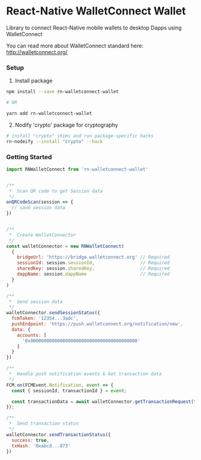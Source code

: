 # React-Native WalletConnect Wallet

Library to connect React-Native mobile wallets to desktop Dapps using WalletConnect

You can read more about WalletConnect standard here: http://walletconnect.org/

### Setup

1.  Install package

```bash
npm install --save rn-walletconnect-wallet

# OR

yarn add rn-walletconnect-wallet
```

2.  Nodify 'crypto' package for cryptography

```bash
# install "crypto" shims and run package-specific hacks
rn-nodeify --install "crypto" --hack
```

### Getting Started

```js
import RNWalletConnect from 'rn-walletconnect-wallet'


/**
 *  Scan QR code to get Session data
 */
onQRCodeScan(session => {
  // save session data
})


/**
 *  Create WalletConnector
 */
const walletConnector = new RNWalletConnect(
  {
    bridgeUrl: 'https://bridge.walletconnect.org' // Required
    sessionId: session.sessionId,                 // Required
    sharedKey: session.sharedKey,                 // Required
    dappName: session.dappName                    // Required
  }
)

/**
 *  Send session data
 */
walletConnector.sendSessionStatus({
  fcmToken: '12354...3adc',
  pushEndpoint: 'https://push.walletconnect.org/notification/new',
  data: {
    accounts: [
      '0x0000000000000000000000000000000000000000'
    ]
  }
})

/**
 *  Handle push notification events & Get transaction data
 */
FCM.on(FCMEvent.Notification, event => {
  const { sessionId, transactionId } = event;

  const transactionData = await walletConnector.getTransactionRequest(transactionId);
});

/**
 *  Send transaction status
 */
walletConnector.sendTransactionStatus({
  success: true,
  txHash: '0xabcd...873'
})
```
